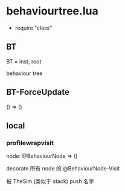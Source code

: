 # behaviourtree.lua

- require "class"

## BT

<docs-expose>

BT = inst, root

behaviour tree

</docs-expose>

## BT-ForceUpdate

<docs-expose>

() => ()

</docs-expose>

## local

### profilewrapvisit

<docs-expose>

node: @BehaviourNode => ()

decorate 所有 node 的 @BehaviourNode-Visit

</docs-expose>

被 TheSim (类似于 stack) push 名字
